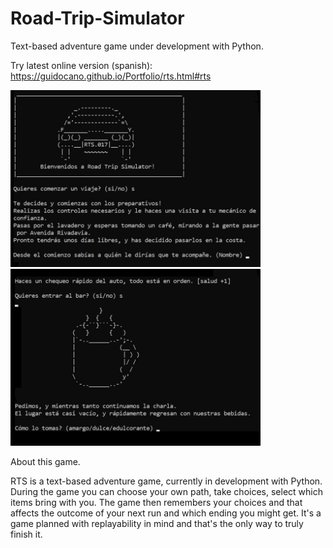 # Road-Trip-Simulator

Text-based adventure game under development with Python.

Try latest online version (spanish): https://guidocano.github.io/Portfolio/rts.html#rts

<img src="https://github.com/guidocano/Road-Trip-Simulator/blob/main/rts1.jpg" width="400" > <img src="https://github.com/guidocano/Road-Trip-Simulator/blob/main/rts2.jpg" width="400" >

About this game.

RTS is a text-based adventure game, currently in development with Python. During the game you can choose your own path, take choices, select which items bring with you. The game then remembers your choices and that affects the outcome of your next run and which ending you might get. It's a game planned with replayability in mind and that's the only way to truly finish it.
